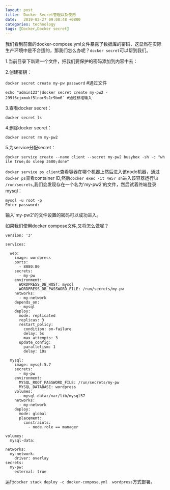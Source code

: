 ```yaml
---
layout: post
title:  Docker Secret管理以及使用
date:   2019-02-27 09:08:48 +0800
categories: technology
tags: [Docker,Docker secret]
---
```

我们看到前面的docker-compose.yml文件暴露了数据库的密码，这显然在实际生产环境中是不合适的，那我们怎么办呢？`docker secret`可以帮到我们。

1.当前目录下新建一个文件，把我们要保护的密码添加到内容中去：

2.创建密钥：

`docker secret create my-pw password` #通过文件

``` shell
echo "admin123"|docker secret create my-pw2 -
299f6cjxmukf5lnor9s1r9bm6` #通过标准输入
```

3.查看docker secret：

`docker secret ls`

4.删除docker secret：

`docker secret rm my-pw2`

5.为service分配secret：

```shell
docker service create --name client --secret my-pw2 busybox -sh -c "wh
ile true;do sleep 3600;done"
```

`docker service ps client`查看容器在哪个机器上然后进入该node机器，通过`docker ps`查看container ID,然后`docker exec -it 4e57 sh`进入该容器运行`ls /run/secrets`,我们会发现存在一个名为'my-pw2'的文件，然后试着终端登录mysql：

``` shell
mysql -u root -p
Enter password:
```

输入'my-pw2'的文件设置的密码可以成功进入。

如果我们使用docker compose文件,又将怎么做呢？

``` shell
version: '3'

services:

  web:
    image: wordpress
    ports:
      - 8080:80
    secrets:
      - my-pw
    environment:
      WORDPRESS_DB_HOST: mysql
      WORDPRESS_DB_PASSWORD_FILE: /run/secrets/my-pw
    networks:
      - my-network
    depends_on:
      - mysql
    deploy:
      mode: replicated
      replicas: 3
      restart_policy:
        condition: on-failure
        delay: 5s
        max_attempts: 3
      update_config:
        parallelism: 1
        delay: 10s

  mysql:
    image: mysql:5.7
    secrets:
      - my-pw
    environment:
      MYSQL_ROOT_PASSWORD_FILE: /run/secrets/my-pw
      MYSQL_DATABASE: wordpress
    volumes:
      - mysql-data:/var/lib/mysql57
    networks:
      - my-network
    deploy:
      mode: global
      placement:
        constraints:
          - node.role == manager

volumes:
  mysql-data:

networks:
  my-network:
    driver: overlay
secrets:
  my-pw:
    external: true
```

运行`docker stack deploy -c docker-compose.yml  wordpress`方式部署。

